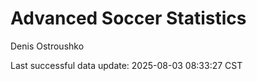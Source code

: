 # Advanced Soccer Statistics
Denis Ostroushko

<!-- gfm -->

Last successful data update: 2025-08-03 08:33:27 CST
